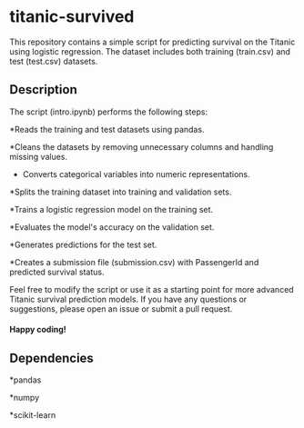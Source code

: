 # titanic-survived
This repository contains a simple script for predicting survival on the Titanic using logistic regression. The dataset includes both training (train.csv) and test (test.csv) datasets.

## Description
The script (intro.ipynb) performs the following steps:

*Reads the training and test datasets using pandas.

*Cleans the datasets by removing unnecessary columns and handling missing values.

* Converts categorical variables into numeric representations.

*Splits the training dataset into training and validation sets.

*Trains a logistic regression model on the training set.

*Evaluates the model's accuracy on the validation set.

*Generates predictions for the test set.

*Creates a submission file (submission.csv) with PassengerId and predicted survival status.


Feel free to modify the script or use it as a starting point for more advanced Titanic survival prediction models. 
If you have any questions or suggestions, please open an issue or submit a pull request.
#### Happy coding!

## Dependencies
*pandas

*numpy

*scikit-learn






